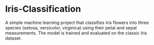 # Iris-Classification
A simple machine learning project that classifies Iris flowers into three species (setosa, versicolor, virginica) using their petal and sepal measurements. The model is trained and evaluated on the classic Iris dataset.
